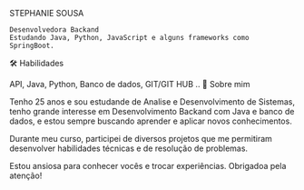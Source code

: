 STEPHANIE SOUSA

    Desenvolvedora Backand
    Estudando Java, Python, JavaScript e alguns frameworks como SpringBoot.

🛠 Habilidades

API, Java, Python, Banco de dados, GIT/GIT HUB ..
🚀 Sobre mim

Tenho 25 anos e sou estudande de Analise e Desenvolvimento de Sistemas, tenho grande interesse em Desenvolvimento Backand com Java e banco de dados, e estou sempre buscando aprender e aplicar novos conhecimentos.

Durante meu curso, participei de diversos projetos que me permitiram desenvolver habilidades técnicas e de resolução de problemas.

Estou ansiosa para conhecer vocês e trocar experiências. Obrigadoa pela atenção!